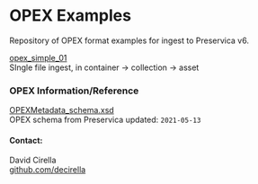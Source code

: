 # OPEX Examples

Repository of OPEX format examples for ingest to Preservica v6.

[opex_simple_01](opex_simple_01/README.md)  
SIngle file ingest, in container -> collection -> asset



### OPEX Information/Reference

[OPEXMetadata_schema.xsd](OPEXMetadata_schema.xsd)  
OPEX schema from Preservica updated: `2021-05-13`






#### Contact:
David Cirella  
[github.com/decirella](https://github.com/decirella)